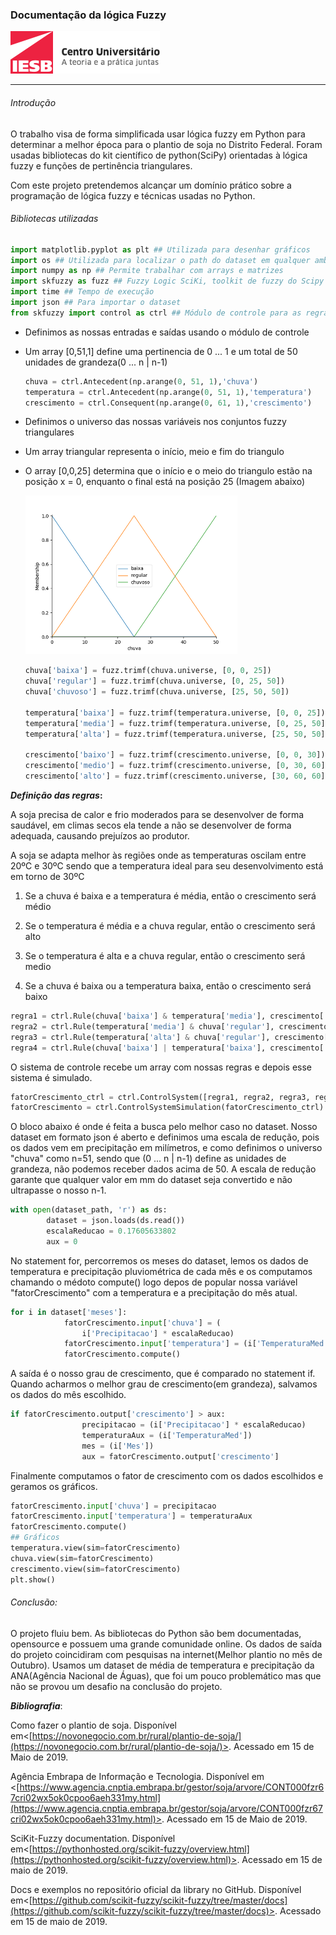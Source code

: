 ### Documentação da lógica Fuzzy

![logo](logo.png)



---

###### Introdução

O trabalho visa de forma simplificada usar lógica fuzzy em Python para determinar a melhor época para o plantio de soja no Distrito Federal. Foram usadas bibliotecas do kit científico de python(SciPy) orientadas à lógica fuzzy e funções de pertinência triangulares.

Com este projeto pretendemos alcançar um domínio prático sobre a programação de lógica fuzzy e técnicas usadas no Python.



###### Bibliotecas utilizadas

```python
import matplotlib.pyplot as plt ## Utilizada para desenhar gráficos
import os ## Utilizada para localizar o path do dataset em qualquer ambiente
import numpy as np ## Permite trabalhar com arrays e matrizes
import skfuzzy as fuzz ## Fuzzy Logic SciKi, toolkit de fuzzy do Scipy
import time ## Tempo de execução
import json ## Para importar o dataset
from skfuzzy import control as ctrl ## Módulo de controle para as regras fuzzy
```

- Definimos as nossas entradas e saídas usando o módulo de controle

- Um array [0,51,1] define uma pertinencia de 0 ... 1 e um total de 50 unidades de grandeza(0 ... n | n-1)
  
  ```python
  chuva = ctrl.Antecedent(np.arange(0, 51, 1),'chuva')
  temperatura = ctrl.Antecedent(np.arange(0, 51, 1),'temperatura')
  crescimento = ctrl.Consequent(np.arange(0, 61, 1),'crescimento')
  ```

- Definimos o universo das nossas variáveis nos conjuntos fuzzy triangulares

- Um array triangular representa o início, meio e fim do triangulo

- O array [0,0,25] determina que o início e o meio do triangulo estão na posição x = 0, enquanto o final está na posição 25 (Imagem abaixo)
  
  ![asdf](a.png)
  
  ```python
  chuva['baixa'] = fuzz.trimf(chuva.universe, [0, 0, 25])
  chuva['regular'] = fuzz.trimf(chuva.universe, [0, 25, 50])
  chuva['chuvoso'] = fuzz.trimf(chuva.universe, [25, 50, 50])
  
  temperatura['baixa'] = fuzz.trimf(temperatura.universe, [0, 0, 25])
  temperatura['media'] = fuzz.trimf(temperatura.universe, [0, 25, 50])
  temperatura['alta'] = fuzz.trimf(temperatura.universe, [25, 50, 50])
  
  crescimento['baixo'] = fuzz.trimf(crescimento.universe, [0, 0, 30])
  crescimento['medio'] = fuzz.trimf(crescimento.universe, [0, 30, 60])
  crescimento['alto'] = fuzz.trimf(crescimento.universe, [30, 60, 60])
  ```

***Definição das regras*:**

A soja precisa de calor e frio moderados para se desenvolver de forma saudável, em climas secos ela tende a não se desenvolver de forma adequada, causando prejuízos ao produtor.

A soja se adapta melhor às regiões onde as temperaturas oscilam entre 20ºC e 30ºC sendo que a temperatura ideal para seu desenvolvimento está em torno de 30ºC

1. Se a chuva é baixa e a temperatura é média, então o crescimento será médio

2. Se o temperatura é média e a chuva regular, então o crescimento será alto

3. Se o temperatura é alta e a chuva regular, então o crescimento será medio

4. Se a chuva é baixa ou a temperatura baixa, então o crescimento será baixo

```python
regra1 = ctrl.Rule(chuva['baixa'] & temperatura['media'], crescimento['medio'])
regra2 = ctrl.Rule(temperatura['media'] & chuva['regular'], crescimento['alto'])
regra3 = ctrl.Rule(temperatura['alta'] & chuva['regular'], crescimento['medio'])
regra4 = ctrl.Rule(chuva['baixa'] | temperatura['baixa'], crescimento['baixo'])
```

O sistema de controle recebe um array com nossas regras e depois esse sistema é simulado.

```python
fatorCrescimento_ctrl = ctrl.ControlSystem([regra1, regra2, regra3, regra4])
fatorCrescimento = ctrl.ControlSystemSimulation(fatorCrescimento_ctrl)
```

O bloco abaixo é onde é feita a busca pelo melhor caso no dataset. Nosso dataset em formato json é aberto e definimos uma escala de redução, pois os dados vem em precipitação em milímetros, e como definimos o universo "chuva" como n=51, sendo que (0 ... n | n-1) define as unidades de grandeza, não podemos receber dados acima de 50. A escala de redução garante que qualquer valor em mm do dataset seja convertido e não ultrapasse o nosso n-1.

```python
with open(dataset_path, 'r') as ds:
        dataset = json.loads(ds.read())
        escalaReducao = 0.17605633802
        aux = 0
```

No statement for, percorremos os meses do dataset, lemos os dados de temperatura e precipitação pluviométrica de cada mês e os computamos chamando o médoto compute() logo depos de popular nossa variável "fatorCrescimento" com a temperatura e a precipitação do mês atual.

```python
for i in dataset['meses']:
            fatorCrescimento.input['chuva'] = (
                i['Precipitacao'] * escalaReducao)
            fatorCrescimento.input['temperatura'] = (i['TemperaturaMed'])
            fatorCrescimento.compute()
```

 A saída é o nosso grau de crescimento, que é comparado no statement if. Quando acharmos  o melhor grau de crescimento(em grandeza), salvamos  os dados do mês escolhido.

```python
if fatorCrescimento.output['crescimento'] > aux:
                precipitacao = (i['Precipitacao'] * escalaReducao)
                temperaturaAux = (i['TemperaturaMed'])
                mes = (i['Mes'])
                aux = fatorCrescimento.output['crescimento']
```

Finalmente computamos o fator de crescimento com os dados escolhidos e geramos os gráficos.

```python
fatorCrescimento.input['chuva'] = precipitacao
fatorCrescimento.input['temperatura'] = temperaturaAux
fatorCrescimento.compute()
## Gráficos
temperatura.view(sim=fatorCrescimento)
chuva.view(sim=fatorCrescimento)
crescimento.view(sim=fatorCrescimento)
plt.show()
```

###### *Conclusão*:

O projeto fluiu bem. As bibliotecas do Python são bem documentadas, opensource e possuem uma grande comunidade online. Os dados de saída do projeto coincidiram com pesquisas na internet(Melhor plantio no mês de Outubro). Usamos um dataset de média de temperatura e precipitação da ANA(Agência Nacional de Águas), que foi um pouco problemático mas que não se provou um desafio na conclusão do projeto.



***Bibliografia***:

Como fazer o plantio de soja. Disponível em<[https://novonegocio.com.br/rural/plantio-de-soja/](https://novonegocio.com.br/rural/plantio-de-soja/)>. Acessado em 15 de Maio de 2019.

Agência Embrapa de Informação e Tecnologia. Disponível em <[https://www.agencia.cnptia.embrapa.br/gestor/soja/arvore/CONT000fzr67cri02wx5ok0cpoo6aeh331my.html](https://www.agencia.cnptia.embrapa.br/gestor/soja/arvore/CONT000fzr67cri02wx5ok0cpoo6aeh331my.html)>. Acessado em 15 de Maio de 2019.

SciKit-Fuzzy documentation. Disponível em<[https://pythonhosted.org/scikit-fuzzy/overview.html](https://pythonhosted.org/scikit-fuzzy/overview.html)>. Acessado em 15 de maio de 2019.

Docs e exemplos no repositório oficial da library no GitHub. Disponível em<[https://github.com/scikit-fuzzy/scikit-fuzzy/tree/master/docs](https://github.com/scikit-fuzzy/scikit-fuzzy/tree/master/docs)>. Acessado em 15 de maio de 2019.




